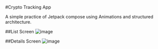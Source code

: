 #Crypto Tracking App

A simple practice of Jetpack compose using Animations and structured architecture. 

##List Screen
![image](https://github.com/user-attachments/assets/5f66e5af-d008-44bc-af6c-8447e8dae0c1)

##Details Screen
![image](https://github.com/user-attachments/assets/3a52575f-cf8a-4b8c-9df2-350347c93d74)
